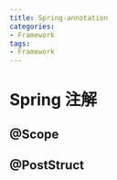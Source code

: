 ```yaml
---
title: Spring-annotation
categories:
- Framework
tags: 
- Framework
---
```


# Spring 注解

## @Scope

## @PostStruct



